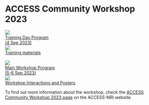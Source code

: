 # ACCESS Community Workshop 2023

<div class="card-container workshop-page">
    <a href="https://www.access-nri.org.au/access-training-day-program/" class="horizontal-card" target="_blank">
        <div class="card-image-container">
            <img src="/assets/ACCESS_icon_case_studies.png" class="img-contain"></img> 
        </div>
        <div class="card-text-container">
            <span class="bold" >Training Day Program<br>(4 Sep 2023)</span>
        </div>
    </a>
    <a href="training_materials" class="horizontal-card">
        <div class="card-image-container">
            <img src="/assets/ACCESS_icon_training.png" class="img-contain"></img> 
        </div>
        <div class="card-text-container">
            <span class="bold" >Training materials</span>
        </div>
    </a>
</div>
<br>
<div class="card-container workshop-page">
    <a href="https://www.access-nri.org.au/access-workshop-2023-program/" class="horizontal-card" target="_blank">
        <div class="card-image-container">
            <img src="/assets/ACCESS_icon_publications.png" class="img-contain"></img> 
        </div>
        <div class="card-text-container">
            <span class="bold" >Main Workshop Program<br>(5-6 Sep 2023)</span>
        </div>
    </a>
    <a href="https://forum.access-hive.org.au/c/access-workshop-2023/61/none" class="horizontal-card" target="_blank">
        <div class="card-image-container">
            <img src="/assets/access_hive_forum_icon.png" class="img-contain" style="padding: 0;"></img> 
        </div>
        <div class="card-text-container">
            <span class="bold" >Workshop Interactions and Posters</span>
        </div>
    </a>
</div>

To find out more information about the workshop, check the <a href="https://www.access-nri.org.au/access-community-workshop-2023/" target="_blank">ACCESS Community Workshop 2023 page</a> on the ACCESS-NRI website.